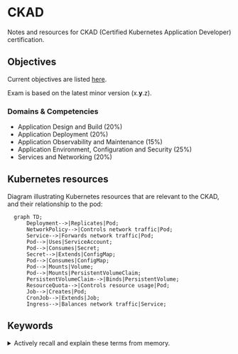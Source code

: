 # CKAD

Notes and resources for CKAD (Certified Kubernetes Application Developer)
certification.

## Objectives

Current objectives are listed [here](https://training.linuxfoundation.org/certification/certified-kubernetes-application-developer-ckad/).

Exam is based on the latest minor version (x.**y**.z).

### Domains & Competencies

- Application Design and Build (20%)
- Application Deployment (20%)
- Application Observability and Maintenance (15%)
- Application Environment, Configuration and Security (25%)
- Services and Networking (20%)

## Kubernetes resources

Diagram illustrating Kubernetes resources that are
relevant to the CKAD, and their relationship to the pod:

```mermaid
  graph TD;
      Deployment-->|Replicates|Pod;
      NetworkPolicy-->|Controls network traffic|Pod;
      Service-->|Forwards network traffic|Pod;
      Pod-->|Uses|ServiceAccount;
      Pod-->|Consumes|Secret;
      Secret-->|Extends|ConfigMap;
      Pod-->|Consumes|ConfigMap;
      Pod-->|Mounts|Volume;
      Pod-->|Mounts|PersistentVolumeClaim;
      PersistentVolumeClaim-->|Binds|PersistentVolume;
      ResourceQuota-->|Controls resource usage|Pod;
      Job-->|Creates|Pod;
      CronJob-->|Extends|Job;
      Ingress-->|Balances network traffic|Service;
```

## Keywords

<details>
<summary>Actively recall and explain these terms from memory.</summary>

- Container
- Image
- Dockerfile
- docker build
- docker save
- Job
- CronJob
- restartPolicy
- activeDeadlineSeconds

</details>

